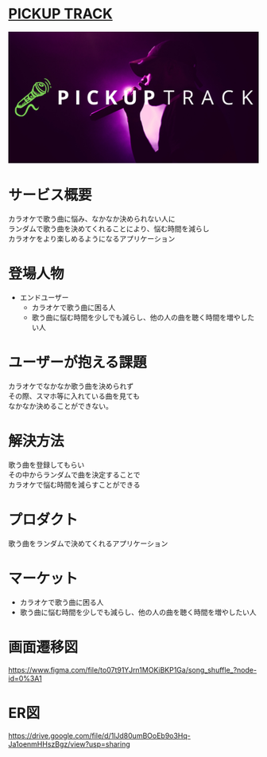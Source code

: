 # [PICKUP TRACK](https://pickup-track.com)
[![アプリケーション画像](app/assets/images/ogp.png)](https://pickup-track.com)
# サービス概要
カラオケで歌う曲に悩み、なかなか決められない人に<br>
ランダムで歌う曲を決めてくれることにより、悩む時間を減らし<br>
カラオケをより楽しめるようになるアプリケーション

# 登場人物
- エンドユーザー
  - カラオケで歌う曲に困る人
  - 歌う曲に悩む時間を少しでも減らし、他の人の曲を聴く時間を増やしたい人

# ユーザーが抱える課題
カラオケでなかなか歌う曲を決められず<br>
その際、スマホ等に入れている曲を見ても<br>
なかなか決めることができない。

# 解決方法
歌う曲を登録してもらい<br>
その中からランダムで曲を決定することで<br>
カラオケで悩む時間を減らすことができる

# プロダクト
歌う曲をランダムで決めてくれるアプリケーション

# マーケット
- カラオケで歌う曲に困る人
- 歌う曲に悩む時間を少しでも減らし、他の人の曲を聴く時間を増やしたい人

# 画面遷移図
https://www.figma.com/file/to07t91YJrn1MOKiBKP1Ga/song_shuffle_?node-id=0%3A1

# ER図
https://drive.google.com/file/d/1lJd80umBOoEb9o3Hq-Ja1oenmHHszBgz/view?usp=sharing
